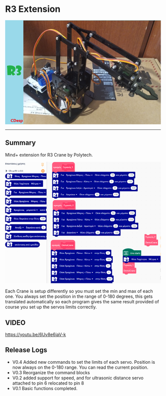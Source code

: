 # R3 Extension


![](./arduinoC/_images/featured.png)

---------------------------------------------------------


## Summary
Mind+ extension for R3 Crane by Polytech.

![](./Commands.png)

Each Crane is setup differently so you must set the min and max of each one.
You always set the position in the range of 0-180 degrees, this gets translated automatically so each program gives the same result 
provided of course you set up the servos limits correctly.

## VIDEO

https://youtu.be/6Uv8e6iaV-k

## Release Logs
* V0.4  Added new commands to set the limits of each servo. Position is now always on the 0-180 range. You can read the current position.
* V0.3  Reorganize the command blocks
* V0.2  added support for speed, and for ultrasonic distance servo attached to pin 6 relocated to pin 8
* V0.1  Basic functions completed.